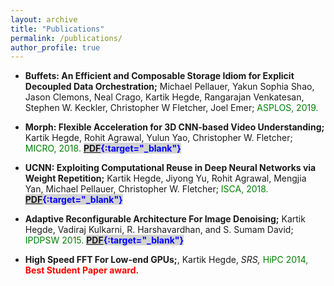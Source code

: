 ```yaml
---
layout: archive
title: "Publications"
permalink: /publications/
author_profile: true
---
```


- **Buffets: An Efficient and Composable Storage Idiom for Explicit Decoupled Data Orchestration;** Michael Pellauer, Yakun Sophia Shao, Jason Clemons, Neal Crago, Kartik Hegde, Rangarajan Venkatesan, Stephen W. Keckler, Christopher W Fletcher, Joel Emer; <span style="color:green"> ASPLOS, 2019. </span> 

- **Morph: Flexible Acceleration for 3D CNN-based Video Understanding;** Kartik Hegde, Rohit Agrawal, Yulun Yao, Christopher W. Fletcher; <span style="color:green"> MICRO, 2018. </span> <span style="color:blue;background:lightgray"> **[PDF](https://www.kartikhegde.net/files/Morph_final_CR.pdf){:target="_blank"}** </span>

- **UCNN: Exploiting Computational Reuse in Deep Neural Networks via Weight Repetition;** Kartik Hegde, Jiyong Yu, Rohit Agrawal, Mengjia Yan, Michael Pellauer, Christopher W. Fletcher; <span style="color:green"> ISCA, 2018. </span> <span style="color:blue;background:lightgray"> **[PDF](https://www.kartikhegde.net/files/UCNN_ISCA.pdf){:target="_blank"}** </span>

- **Adaptive Reconfigurable Architecture For Image Denoising;** Kartik Hegde, Vadiraj Kulkarni, R. Harshavardhan, and S. Sumam David; <span style="color:green"> IPDPSW 2015. </span> <span style="color:blue;background:lightgray"> **[PDF](https://ieeexplore.ieee.org/document/7284309/){:target="_blank"}**  </span>

- **High Speed FFT For Low-end GPUs;**, Kartik Hegde, *SRS,* <span style="color:green"> HiPC 2014, </span> <span style="color:red"> **Best Student Paper award.** </span>

